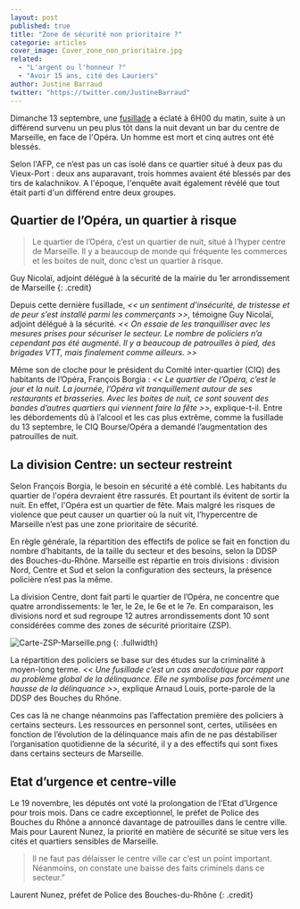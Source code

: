```yaml
---
layout: post
published: true
title: "Zone de sécurité non prioritaire ?"
categorie: articles
cover_image: Cover_zone_non_prioritaire.jpg
related: 
  - "L'argent ou l'honneur ?"
  - "Avoir 15 ans, cité des Lauriers"
author: Justine Barraud
twitter: "https://twitter.com/JustineBarraud"
---
```












Dimanche 13 septembre, une [fusillade](http://www.lemonde.fr/police-justice/article/2015/09/13/une-fusillade-en-plein-c-ur-de-marseille-fait-un-mort-et-six-blesses_4755203_1653578.html) a éclaté à 6H00 du matin, suite à un différend survenu un peu plus tôt dans la nuit devant un bar du centre de Marseille, en face de l'Opéra. Un homme est mort et cinq autres ont été blessés.

Selon l'AFP, ce n’est pas un cas isolé dans ce quartier situé à deux pas du Vieux-Port : deux ans auparavant, trois hommes avaient été blessés par des tirs de kalachnikov. A l'époque, l'enquête avait également révélé que tout était parti d'un différend entre deux groupes.

##  Quartier de l’Opéra, un quartier à risque

> Le quartier de l’Opéra, c’est un quartier de nuit, situé à l’hyper centre de Marseille. Il y a beaucoup de monde qui fréquente les commerces et les boites de nuit, donc c’est un quartier à risque. 

Guy Nicolaï, adjoint délégué à la sécurité de la mairie du 1er arrondissement de Marseille
{: .credit}

Depuis cette dernière fusillade, _<< un sentiment d’insécurité, de tristesse et de peur s’est installé parmi les commerçants >>,_ témoigne Guy Nicolaï, adjoint délégué à la sécurité. _<< On essaie de les tranquilliser avec les mesures prises pour sécuriser le secteur. Le nombre de policiers n’a cependant pas été augmenté. Il y a beaucoup de patrouilles à pied, des brigades VTT, mais finalement comme ailleurs. >>_

Même son de cloche pour le président du Comité inter-quartier (CIQ) des habitants de l’Opéra, François Borgia : _<< Le quartier de l’Opéra, c’est le jour et la nuit. La journée, l’Opéra vit tranquillement autour de ses restaurants et brasseries. Avec les boites de nuit, ce sont souvent des bandes d’autres quartiers qui viennent faire la fête >>,_ explique-t-il. Entre les débordements dû à l’alcool et les cas plus extrême, comme la fusillade du 13 septembre, le CIQ Bourse/Opéra a demandé l’augmentation des patrouilles de nuit. 

## La division Centre: un secteur restreint

Selon François Borgia, le besoin en sécurité a été comblé. Les habitants du quartier de l'opéra devraient être rassurés. Et pourtant ils évitent de sortir  la nuit. En effet, l'Opéra est un quartier de fête. Mais malgré les risques de violence que peut causer un quartier où la nuit vit, l’hypercentre de Marseille n’est pas une zone prioritaire de sécurité.

En règle générale, la répartition des effectifs de police se fait en fonction du nombre d’habitants, de la taille du secteur et des besoins, selon la DDSP des Bouches-du-Rhône. Marseille est répartie en trois divisions : division Nord, Centre et Sud et selon la configuration des secteurs, la présence policière n’est pas la même. 

La division Centre, dont fait parti le quartier de l’Opéra, ne concentre que quatre arrondissements: le 1er, le 2e, le 6e et le 7e. En comparaison, les divisions nord et sud regroupe 12 autres arrondissements dont 10 sont considérées comme des zones de sécurité prioritaire (ZSP).

![Carte-ZSP-Marseille.png]({{site.baseurl}}/img/Carte-ZSP-Marseille.png)
{: .fullwidth}

La répartition des policiers se base sur des études sur la criminalité à moyen-long terme. _<< Une fusillade c’est un cas anecdotique par rapport au problème global de la délinquance. Elle ne symbolise pas forcément une hausse de la délinquance >>,_ explique Arnaud Louis, porte-parole de la DDSP des Bouches du Rhône.

Ces cas là ne change néanmoins pas l’affectation première des policiers à certains secteurs. Les ressources en personnel sont, certes, utilisées en fonction de l’évolution de la délinquance mais afin de ne pas déstabiliser l’organisation quotidienne de la sécurité, il y a des effectifs qui sont fixes dans certains secteurs de Marseille. 

## Etat d’urgence et centre-ville

Le 19 novembre, les députés ont voté la prolongation de l’Etat d’Urgence pour trois mois. Dans ce cadre exceptionnel, le préfet de Police des Bouches du Rhône a annoncé davantage de patrouilles dans le centre ville. Mais pour Laurent Nunez, la priorité en matière de sécurité se situe vers les cités et quartiers sensibles de Marseille. 

> Il ne faut pas délaisser le centre ville car c’est un point important. Néanmoins, on constate une baisse des faits criminels dans ce secteur.” 

Laurent Nunez, préfet de Police des Bouches-du-Rhône
{: .credit}
